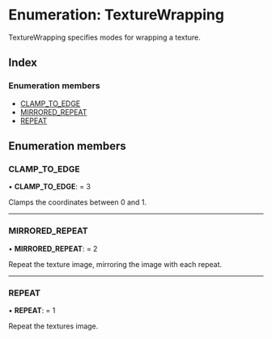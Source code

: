
# Enumeration: TextureWrapping

TextureWrapping specifies modes for wrapping a texture.

## Index

### Enumeration members

* [CLAMP_TO_EDGE](texturewrapping.md#clamp_to_edge)
* [MIRRORED_REPEAT](texturewrapping.md#mirrored_repeat)
* [REPEAT](texturewrapping.md#repeat)

## Enumeration members

###  CLAMP_TO_EDGE

• **CLAMP_TO_EDGE**: = 3

Clamps the coordinates between 0 and 1.

___

###  MIRRORED_REPEAT

• **MIRRORED_REPEAT**: = 2

Repeat the texture image, mirroring the image with each repeat.

___

###  REPEAT

• **REPEAT**: = 1

Repeat the textures image.
